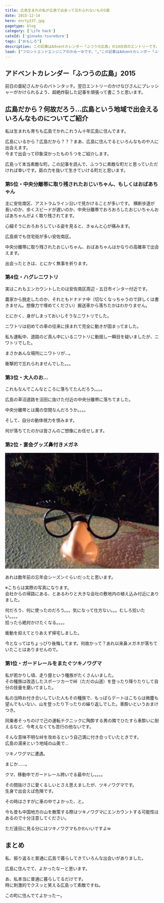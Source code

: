```yaml
---
title: 広島生まれの私が広島で出会って忘れられないもの5選
date: 2015-12-14
hero: enrty237.jpg
pagetype: blog
category: ['Life hack']
cateId: ['ginneko-tsuredure']
tags: ["おもしろ"]
description: この記事はAdventカレンダー「ふつうの広島」の14日目のエントリーです。あくまで私の広島でのふつうに変かもーってことを5つご紹介します。
lead: ["フロントエンドエンジニアのかみーゆです。","この記事はAdventカレンダー「ふつうの広島」の14日目のエントリーです。あくまで私の広島でのふつうに変かもーってことを5つご紹介します。"]
---
```

## アドベントカレンダー「ふつうの広島」2015
前日の亜紀さんからのバトンタッチ。翌日エントリーのかけなびさんにプレッシャーがかけられるよう、超絶炸裂した記事を頑張って書こうと思います。

## 広島だから？何故だろう…広島という地域で出会えるいろんなものについてご紹介
私は生まれも育ちも広島でかれこれうん十年広島に住んでます。

広島にいるから？広島だから？？？まあ、広島に住んでるといろんなものや人に出会えます。<br>
今まで出会って印象深かったもの５つをご紹介します。

広島って本当素敵な町。この記事を読んで、ふつうに素敵な町だと思っていただければ幸いです。肩の力を抜いて生きていける町だと思います。

### 第5位・中央分離帯に取り残されたおじいちゃん、もしくはおばあちゃん
主に安佐南区、アストラムライン沿いで見かけることが多いです。
横断歩道が長いのか、歩くスピードが遅いのか、中央分離帯でおろおろしたおじいちゃんおばあちゃんがよく取り残されてます。

心細そうにおろおろしている姿を見ると、きゅんと心が痛みます。

広島県でも住宅街が多い安佐南区。

中央分離帯に取り残されたおじいちゃん、おばあちゃんはかなりの高確率で出会えます。

出会ったときは、とにかく無事を祈ります。

### 第4位・ハグレニワトリ
実はこれもエンカウントしたのは安佐南区周辺・五日市インター付近です。

農家から脱走したのか、それともドナドナ中（切なくなっちゃうので詳しくは書きません。想像力で埋めてください）搬送車から落ちたかはわかりません。

とにかく、身がしまっておいしそうなニワトリでした。

ニワトリは初めての車の往来に挟まれて完全に動きが固まってました。

私も運転中、道路のど真ん中にいるニワトリに動揺し一瞬目を疑いましたが、ニワトリでした。

まさかあんな場所にニワトリが…。

衝撃的で忘れられませんでした。。。

### 第3位・大人のお…
これもなんでこんなところに落ちてたんだろう。。。。

広島の草沼道路を沼田に抜けた付近の中央分離帯に落ちてました。

中央分離帯とは魔の空間なんだろうか。。。。

そして、自分の動体視力を恨みます。

何が落ちてたのかは皆さんのご想像にお任せします。

### 第2位・宴会グッズ鼻付きメガネ
![宴会グッズ鼻付きメガネ](./images/2015/entry237-1.jpg)

あれは数年前の忘年会シーズンぐらいだったと思います。

※こちらは実際の写真になります。<br>
会社からの帰路にある、とあるわりと大きな会社の敷地内の植え込み付近にありました。

何だろう、何に使ったのだろう。。。気になって仕方ない。。。むしろ拾いたい。。。。<br>
拾ったら絶対かけたくなる。。。。

衝動を抑えてとりあえず帰宅しました。

今となってはちょっぴり後悔してます。何故かって？あれ以来鼻メガネが落ちていたことはありませんので。

### 第1位・ガードレールをまたぐツキノワグマ
私が若かりし頃、走り屋という種族がたくさんいました。<br>
その種族は改造したスポーツカーで峠（ただの山道）を登ったり降りたりして自分の技量を磨いてました。

私の当時お付き合いしていた人もその種族で、もっぱらデートはこちらは微塵も望んでもいない、山を登ったり下ったりの繰り返しでした。車酔いというおまけつき。

同乗者そっちのけで己の運転テクニックに陶酔する男の隣でひたすら車酔いに耐えるなど、今考えなくても苦行の他ないです。

そんな意味不明な峠を攻めるという自己満に付き合っていたときです。<br>
広島の湯来という地域の山奥で…

ツキノワグマに遭遇。

まじか……。

クマ、移動中でガードレール跨いでる最中だし。。。。

その間抜けさに愛くるしいとさえ思えましたが、ツキノワグマです。<br>
生身で出会えば危険です。

その時はさすがに車の中でよかった、と。

今も昔も中国地方の山を散策する際はツキノワグマにエンカウントする可能性はあるので十分注意してください。

ただ遠目に見る分にはツキノワグマもかわいいですよw

## まとめ
私、振り返ると普通に広島で暮らしてきていろんな出会いがありました。

広島に住んでて、よかったなーと思います。

あ、私本当に普通に暮らしてるだけです。<br>
時に刺激的でクスッと笑える広島って素敵ですね。

この町に住んでてよかったー。
